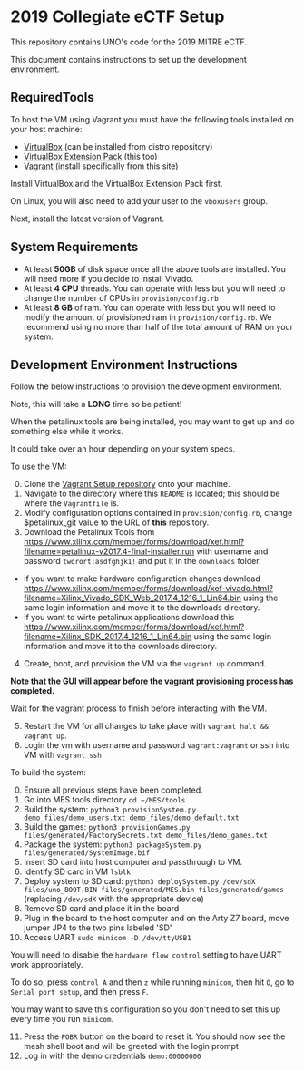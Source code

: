 # 2019 Collegiate eCTF Setup

This repository contains UNO's code for the 2019 MITRE eCTF.

This document contains instructions to set up the development environment.

## RequiredTools

To host the VM using Vagrant you must have the following tools installed on your host machine:

- [VirtualBox](https://www.virtualbox.org/) (can be installed from distro repository)
- [VirtualBox Extension Pack](https://www.virtualbox.org/wiki/Downloads) (this too)
- [Vagrant](https://www.vagrantup.com/) (install specifically from this site)


Install VirtualBox and the VirtualBox Extension Pack first.

On Linux, you will also need to add your user to the `vboxusers` group.

Next, install the latest version of Vagrant.

## System Requirements

- At least **50GB** of disk space once all the above tools are installed. You will need more if you decide to install Vivado.
- At least **4 CPU** threads. You can operate with less but you will need to change the number of CPUs in `provision/config.rb`
- At least **8 GB** of ram. You can operate with less but you will need to modify the amount of provisioned ram in `provision/config.rb`. We recommend using no more than half of the total amount of RAM on your system.

## Development Environment Instructions

Follow the below instructions to provision the development environment.

Note, this will take a **LONG** time so be patient!

When the petalinux tools are being installed, you may want to get up and do something else while it works.

It could take over an hour depending on your system specs.

To use the VM:

0. Clone the [Vagrant Setup repository](https://github.com/mitre-cyber-academy/2019-ectf-vagrant) onto your machine.
1. Navigate to the directory where this `README` is located; this should be where the `Vagrantfile` is.
2. Modify configuration options contained in `provision/config.rb`, change $petalinux_git value to the URL of **this** repository.
3. Download the Petalinux Tools from https://www.xilinx.com/member/forms/download/xef.html?filename=petalinux-v2017.4-final-installer.run with username and password `tworort:asdfghjk1!` and put it in the `downloads` folder.
  - if you want to make hardware configuration changes download https://www.xilinx.com/member/forms/download/xef-vivado.html?filename=Xilinx_Vivado_SDK_Web_2017.4_1216_1_Lin64.bin using the same login information and move it to the downloads directory.
  - if you want to wirte petalinux applications download this https://www.xilinx.com/member/forms/download/xef.html?filename=Xilinx_SDK_2017.4_1216_1_Lin64.bin using the same login information and move it to the downloads directory.
4. Create, boot, and provision the VM via the `vagrant up` command.

**Note that the GUI will appear before the vagrant provisioning process has completed.**

Wait for the vagrant process to finish before interacting with the VM.

5. Restart the VM for all changes to take place with `vagrant halt && vagrant up`.
6. Login the vm with username and password `vagrant:vagrant` or ssh into VM with `vagrant ssh`


To build the system:

0. Ensure all previous steps have been completed.
1. Go into MES tools directory `cd ~/MES/tools`
2. Build the system: `python3 provisionSystem.py demo_files/demo_users.txt demo_files/demo_default.txt`
3. Build the games: `python3 provisionGames.py files/generated/FactorySecrets.txt demo_files/demo_games.txt`
4. Package the system: `python3 packageSystem.py files/generated/SystemImage.bif`
5. Insert SD card into host computer and passthrough to VM.
6. Identify SD card in VM `lsblk`
7. Deploy system to SD card: `python3 deploySystem.py /dev/sdX files/uno_BOOT.BIN files/generated/MES.bin files/generated/games` (replacing `/dev/sdX` with the appropriate device)
8. Remove SD card and place it in the board
9. Plug in the board to the host computer and on the Arty Z7 board, move jumper JP4 to the two pins labeled 'SD'
10. Access UART `sudo minicom -D /dev/ttyUSB1`

You will need to disable the `hardware flow control` setting to have UART work appropriately.

To do so, press `control A` and then `z` while running `minicom`, then hit `O`, go to `Serial port setup`, and then press `F`.

You may want to save this configuration so you don't need to set this up every time you run `minicom`.

11. Press the `POBR` button on the board to reset it. You should now see the mesh shell boot and will be greeted with the login prompt
12. Log in with the demo credentials `demo:00000000`
